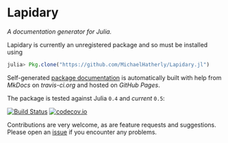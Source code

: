 # Lapidary

*A documentation generator for Julia.*

Lapidary is currently an unregistered package and so must be installed using

```julia
julia> Pkg.clone("https://github.com/MichaelHatherly/Lapidary.jl")
```

Self-generated [package documentation][gh-pages-url] is automatically built with help from
*MkDocs* on *travis-ci.org* and hosted on *GitHub Pages*.

The package is tested against Julia `0.4` and *current* `0.5`:

[![Build Status][travis-badge]][travis-url]
[![codecov.io][codecov-badge]][codecov-url]

Contributions are very welcome, as are feature requests and suggestions. Please open an
[issue][issues-url] if you encounter any problems.

[gh-pages-url]:  https://michaelhatherly.github.io/Lapidary.jl/
[travis-badge]:  https://travis-ci.org/MichaelHatherly/Lapidary.jl.svg?branch=master
[travis-url]:    https://travis-ci.org/MichaelHatherly/Lapidary.jl
[codecov-badge]: http://codecov.io/github/MichaelHatherly/Lapidary.jl/coverage.svg?branch=master
[codecov-url]:   http://codecov.io/github/MichaelHatherly/Lapidary.jl?branch=master
[issues-url]:    https://github.com/MichaelHatherly/Lapidary.jl/issues
